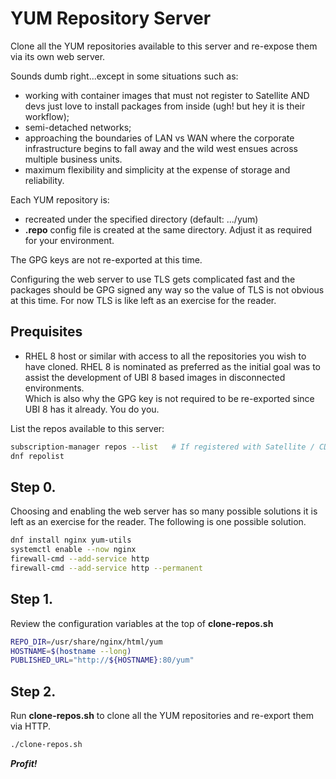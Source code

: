 # YUM Repository Server
Clone all the YUM repositories available to this server and re-expose them via its own web server.

Sounds dumb right...except in some situations such as:
   * working with container images that must not register to Satellite AND devs just love to install packages from inside (ugh! but hey it is their workflow);
   * semi-detached networks;
   * approaching the boundaries of LAN vs WAN where the corporate infrastructure begins to fall away and the wild west ensues across multiple business units.
   * maximum flexibility and simplicity at the expense of storage and reliability.

Each YUM repository is:
   * recreated under the specified directory (default: .../yum)
   * __.repo__ config file is created at the same directory.  Adjust it as required for your environment.

The GPG keys are not re-exported at this time.

Configuring the web server to use TLS gets complicated fast and the packages should be GPG signed any way so the value of TLS is not obvious at this time.
For now TLS is like left as an exercise for the reader.


## Prequisites
   * RHEL 8 host or similar with access to all the repositories you wish to have cloned.
RHEL 8 is nominated as preferred as the initial goal was to assist the development of UBI 8 based images in disconnected environments.  
Which is also why the GPG key is not required to be re-exported since UBI 8 has it already.
You do you.


List the repos available to this server:
```bash
subscription-manager repos --list   # If registered with Satellite / CDN.
dnf repolist
```


## Step 0.
Choosing and enabling the web server has so many possible solutions it is left as an exercise for the reader.  The following is one possible solution.

```bash
dnf install nginx yum-utils
systemctl enable --now nginx
firewall-cmd --add-service http
firewall-cmd --add-service http --permanent
```

## Step 1.
Review the configuration variables at the top of __clone-repos.sh__
```bash
REPO_DIR=/usr/share/nginx/html/yum
HOSTNAME=$(hostname --long)
PUBLISHED_URL="http://${HOSTNAME}:80/yum"
```

## Step 2.
Run __clone-repos.sh__ to clone all the YUM repositories and re-export them via HTTP.
```bash
./clone-repos.sh
```

**_Profit!_**


